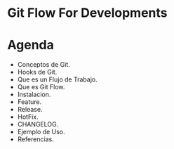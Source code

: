 # Git Flow For Developments

# Agenda

- Conceptos de Git.
- Hooks de Git.
- Que es un Flujo de Trabajo.
- Que es Git Flow.
- Instalacion.
- Feature.
- Release.
- HotFix.
- CHANGELOG.
- Ejemplo de Uso.
- Referencias.
